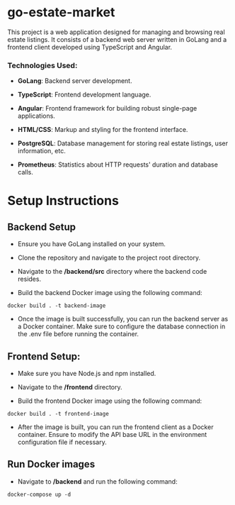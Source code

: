 # go-estate-market

This project is a web application designed for managing and browsing real estate listings. It consists of a backend web server written in GoLang and a frontend client developed using TypeScript and Angular.
### Technologies Used:

- **GoLang**: Backend server development.

- **TypeScript**: Frontend development language.

- **Angular**: Frontend framework for building robust single-page applications.

- **HTML/CSS**: Markup and styling for the frontend interface.

- **PostgreSQL**: Database management for storing real estate listings, user information, etc.

- **Prometheus**: Statistics about HTTP requests' duration and database calls.

# Setup Instructions

## Backend Setup

- Ensure you have GoLang installed on your system.

- Clone the repository and navigate to the project root directory.

- Navigate to the **/backend/src** directory where the backend code resides.

- Build the backend Docker image using the following command:
```
docker build . -t backend-image
```

- Once the image is built successfully, you can run the backend server as a Docker container. Make sure to configure the database connection in the .env file before running the container.

## Frontend Setup:

- Make sure you have Node.js and npm installed.

- Navigate to the **/frontend** directory.

- Build the frontend Docker image using the following command:
```
docker build . -t frontend-image
```

- After the image is built, you can run the frontend client as a Docker container. Ensure to modify the API base URL in the environment configuration file if necessary.

## Run Docker images

- Navigate to **/backend** and run the following command:
```
docker-compose up -d
```

